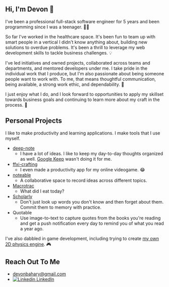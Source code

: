 ## Hi, I'm Devon 👋

I've been a professional full-stack software engineer for 5 years and been programming since I was a teenager. 👨‍💻

So far I've worked in the healthcare space. It's been fun to team up with smart people in a vertical I didn't know anything about, building new solutions to overdue problems. It's been a thrill to leverage my web development skills to tackle business challenges. 💡

I've led initiatives and owned projects, collaborated across teams and departments, and mentored developers under me. I take pride in the individual work that I produce, but I'm also passionate about being someone people want to work with. To me, that means thoughtful communication, being available, a strong work ethic, and dependability. 🤝

I just enjoy what I do, and I look forward to opportunities to apply my skillset towards business goals and continuing to learn more about my craft in the process. 🙌

## Personal Projects
I like to make productivity and learning applications. I make tools that I use myself.
* [deep-note](https://github.com/devonbahary/deep-note)
    * I have a lot of ideas. I like to keep my day-to-day thoughts organized as well. [Google Keep](https://keep.google.com/) wasn't doing it for me.
* [ffxi-crafting](https://github.com/devonbahary/ffxi-crafting)
    * I even made a productivity app for my online videogame. 😂
* [noteable](https://github.com/devonbahary/noteable)
    * A collaborative space to record ideas across different topics.
* [Macrotrac](https://github.com/devonbahary/macrotrac-redux)
    * What did I eat today?
* [Scholarly](https://github.com/devonbahary/scholarly)
    * Don't just look up words you don't know and then forget about them. Commit them to memory with practice.
* Quotable
    * Use image-to-text to capture quotes from the books you're reading and get a push notification every day to remind you of what you read a year ago.

I've also dabbled in game development, including trying to create [my own 2D physics engine](https://github.com/devonbahary/2d-physics). 🎮

## Reach Out To Me
* devonbahary@gmail.com
* [![Linkedin](https://i.stack.imgur.com/gVE0j.png) LinkedIn](https://www.linkedin.com/in/devonbahary/)

